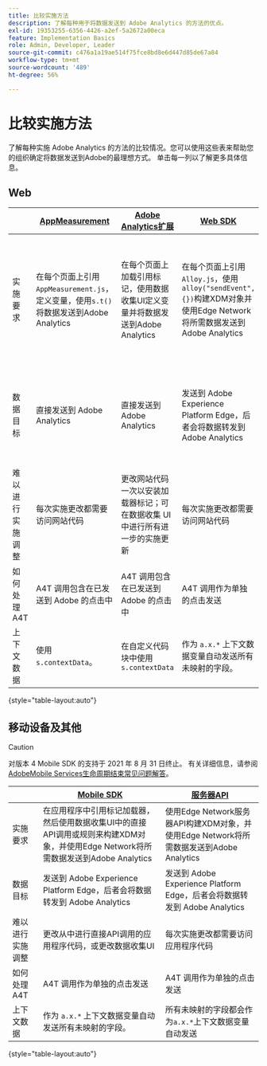 ```yaml
---
title: 比较实施方法
description: 了解每种用于将数据发送到 Adobe Analytics 的方法的优点。
exl-id: 19353255-6356-4426-a2ef-5a2672a00eca
feature: Implementation Basics
role: Admin, Developer, Leader
source-git-commit: c476a1a19ae514f75fce8bd8e6d447d85de67a84
workflow-type: tm+mt
source-wordcount: '489'
ht-degree: 56%

---
```


# 比较实施方法

了解每种实施 Adobe Analytics 的方法的比较情况。您可以使用这些表来帮助您的组织确定将数据发送到Adobe的最理想方式。 单击每一列以了解更多具体信息。

## Web

| | [AppMeasurement](/help/implement/js/overview.md) | [Adobe Analytics扩展](/help/implement/launch/overview.md) | [Web SDK](/help/implement/aep-edge/web-sdk/overview.md#web-sdk) | [Web SDK扩展](/help/implement/aep-edge/web-sdk/overview.md#web-sdk-extension) |
| --- | --- | --- | --- | --- |
| 实施要求 | 在每个页面上引用`AppMeasurement.js`，定义变量，使用`s.t()`将数据发送到Adobe Analytics | 在每个页面上加载引用标记，使用数据收集UI定义变量并将数据发送到Adobe Analytics | 在每个页面上引用`Alloy.js`，使用`alloy("sendEvent",{})`构建XDM对象并使用Edge Network将所需数据发送到Adobe Analytics | 在每个页面上，使用引用标记加载器来构建XDM对象，并使用Edge Network将所需数据发送到Adobe Analytics |
| 数据目标 | 直接发送到 Adobe Analytics | 直接发送到 Adobe Analytics | 发送到 Adobe Experience Platform Edge，后者会将数据转发到 Adobe Analytics | 发送到 Adobe Experience Platform Edge，后者会将数据转发到 Adobe Analytics |
| 难以进行实施调整 | 每次实施更改都需要访问网站代码 | 更改网站代码一次以安装加载器标记；可在数据收集 UI 中进行所有进一步的实施更新 | 每次实施更改都需要访问网站代码 | 更改网站代码一次以安装加载器标记；可在数据收集 UI 中进行所有进一步的实施更新 |
| 如何处理 A4T | A4T 调用包含在已发送到 Adobe 的点击中 | A4T 调用包含在已发送到 Adobe 的点击中 | A4T 调用作为单独的点击发送 | A4T 调用作为单独的点击发送 |
| 上下文数据 | 使用 `s.contextData`。 | 在自定义代码块中使用 `s.contextData` | 作为 `a.x.*` 上下文数据变量自动发送所有未映射的字段。 | 作为 `a.x.*` 上下文数据变量自动发送所有未映射的字段。 |

{style="table-layout:auto"}

## 移动设备及其他

>[!CAUTION]
>
>对版本 4 Mobile SDK 的支持于 2021 年 8 月 31 日终止。 有关详细信息，请参阅[AdobeMobile Services生命周期结束常见问题解答](https://experienceleague.adobe.com/docs/discontinued/using/mobile-services.html?lang=zh-Hans)。


| | [Mobile SDK](/help/implement/aep-edge/mobile-sdk/overview.md) | [服务器API](/help/implement/aep-edge/server-api/overview.md) |
| --- | --- | --- |
| 实施要求 | 在应用程序中引用标记加载器，然后使用数据收集UI中的直接API调用或规则来构建XDM对象，并使用Edge Network将所需数据发送到Adobe Analytics | 使用Edge Network服务器API构建XDM对象，并使用Edge Network将所需数据发送到Adobe Analytics |
| 数据目标 | 发送到 Adobe Experience Platform Edge，后者会将数据转发到 Adobe Analytics | 发送到 Adobe Experience Platform Edge，后者会将数据转发到 Adobe Analytics |
| 难以进行实施调整 | 更改从中进行直接API调用的应用程序代码，或更改数据收集UI | 每次实施更改都需要访问应用程序代码 |
| 如何处理 A4T | A4T 调用作为单独的点击发送 | A4T 调用作为单独的点击发送 |
| 上下文数据 | 作为 `a.x.*` 上下文数据变量自动发送所有未映射的字段。 | 所有未映射的字段都会作为`a.x.*`上下文数据变量自动发送 |

{style="table-layout:auto"}
